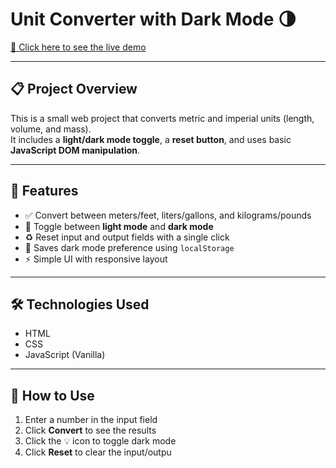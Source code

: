 # Unit Converter with Dark Mode 🌗

[🔗 Click here to see the live demo](https://unit-converter-demo.netlify.app/)

---

## 📋 Project Overview

This is a small web project that converts metric and imperial units (length, volume, and mass).  
It includes a **light/dark mode toggle**, a **reset button**, and uses basic **JavaScript DOM manipulation**.

---

## 🔧 Features

- ✅ Convert between meters/feet, liters/gallons, and kilograms/pounds
- 🌙 Toggle between **light mode** and **dark mode**
- ♻️ Reset input and output fields with a single click
- 💾 Saves dark mode preference using `localStorage`
- ⚡ Simple UI with responsive layout

---

## 🛠️ Technologies Used

- HTML
- CSS
- JavaScript (Vanilla)

---

## 🚀 How to Use

1. Enter a number in the input field
2. Click **Convert** to see the results
3. Click the 💡 icon to toggle dark mode
4. Click **Reset** to clear the input/outpu
